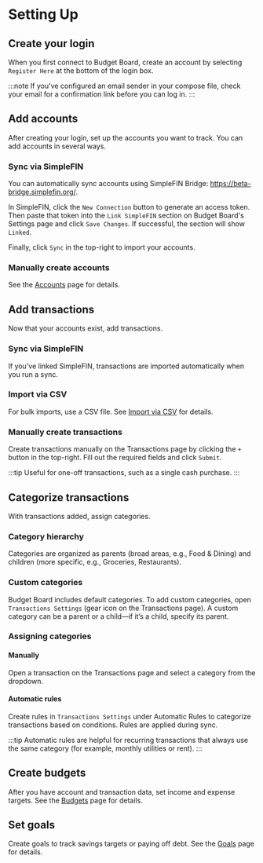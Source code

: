 # Setting Up

## Create your login

When you first connect to Budget Board, create an account by selecting `Register Here` at the bottom of the login box.

:::note
If you've configured an email sender in your compose file, check your email for a confirmation link before you can log in.
:::

## Add accounts

After creating your login, set up the accounts you want to track. You can add accounts in several ways.

### Sync via SimpleFIN

You can automatically sync accounts using SimpleFIN Bridge: https://beta-bridge.simplefin.org/.

In SimpleFIN, click the `New Connection` button to generate an access token. Then paste that token into the `Link SimpleFIN` section on Budget Board's Settings page and click `Save Changes`. If successful, the section will show `Linked`.

Finally, click `Sync` in the top-right to import your accounts.

### Manually create accounts

See the [Accounts](../features/accounts#creating-accounts) page for details.

## Add transactions

Now that your accounts exist, add transactions.

### Sync via SimpleFIN

If you've linked SimpleFIN, transactions are imported automatically when you run a sync.

### Import via CSV

For bulk imports, use a CSV file. See [Import via CSV](../features/importing-data#import-via-csv) for details.

### Manually create transactions

Create transactions manually on the Transactions page by clicking the `+` button in the top-right. Fill out the required fields and click `Submit`.

:::tip
Useful for one-off transactions, such as a single cash purchase.
:::

## Categorize transactions

With transactions added, assign categories.

### Category hierarchy

Categories are organized as parents (broad areas, e.g., Food & Dining) and children (more specific, e.g., Groceries, Restaurants).

### Custom categories

Budget Board includes default categories. To add custom categories, open `Transactions Settings` (gear icon on the Transactions page). A custom category can be a parent or a child—if it’s a child, specify its parent.

### Assigning categories

#### Manually

Open a transaction on the Transactions page and select a category from the dropdown.

#### Automatic rules

Create rules in `Transactions Settings` under Automatic Rules to categorize transactions based on conditions. Rules are applied during sync.

:::tip
Automatic rules are helpful for recurring transactions that always use the same category (for example, monthly utilities or rent).
:::

## Create budgets

After you have account and transaction data, set income and expense targets. See the [Budgets](../features/budgets.mdx) page for details.

## Set goals

Create goals to track savings targets or paying off debt. See the [Goals](../features/goals.mdx) page for details.
